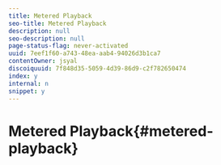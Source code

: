 ```yaml
---
title: Metered Playback
seo-title: Metered Playback
description: null
seo-description: null
page-status-flag: never-activated
uuid: 7eef1f60-a743-48ea-aab4-94026d3b1ca7
contentOwner: jsyal
discoiquuid: 7f848d35-5059-4d39-86d9-c2f782650474
index: y
internal: n
snippet: y
---
```


# Metered Playback{#metered-playback}

